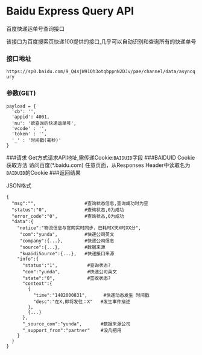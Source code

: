 # Baidu Express Query API
百度快递运单号查询接口

该接口为百度搜索页快递100提供的接口,几乎可以自动识别和查询所有的快递单号
### 接口地址
`https://sp0.baidu.com/9_Q4sjW91Qh3otqbppnN2DJv/pae/channel/data/asyncqury`
### 参数(GET)
```
payload = {
  'cb': '',
  'appid': 4001,
  'nu': '欲查询的快递运单号',
  'vcode' : '',
  'token' : '',
  '_' : '时间戳(毫秒)'
}
```
###请求
Get方式请求API地址,需传递Cookie:`BAIDUID`字段
###BAIDUID Cookie获取方法
访问百度(*.baidu.com) 任意页面，从Responses Header中读取名为`BAIDUID`的Cookie
###返回结果

JSON格式
```
{
  "msg":"",                  #查询状态信息,查询成功时为空
  "status":"0",              #查询状态,0为成功
  "error_code":"0",          #查询状态,0为成功
  "data":{
    "notice":"物流信息与官网实时同步，已耗时X天X时XX分",
     "com":"yunda",          #快递公司英文
     "company":{...},        #快递公司信息
     "source":{...},         #数据来源
     "kuaidiSource":{...},   #快递接口来源
    "info":{
      "status":"1",           #查询状态?
      "com":"yunda",          #快递公司英文
      "state":"0",            #签收状态?
      "context":{
        {
          "time":"1482000831",      #快递动态发生 时间戳
          "desc":"在X,即将发往：X"   #发生事件描述
        },
        {...}
      },
      "_source_com":"yunda",       #数据来源公司
      "_support_from":"partner"    #没几把用
    }
  }
}
```
